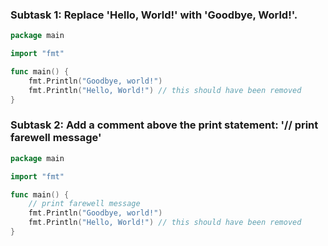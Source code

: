 ### Subtask 1: Replace 'Hello, World!' with 'Goodbye, World!'. 

```go
package main

import "fmt"

func main() {
    fmt.Println("Goodbye, world!")
    fmt.Println("Hello, World!") // this should have been removed
}
```

### Subtask 2: Add a comment above the print statement: '// print farewell message'

```go
package main

import "fmt"

func main() {
    // print farewell message
    fmt.Println("Goodbye, world!")
    fmt.Println("Hello, World!") // this should have been removed
}
```